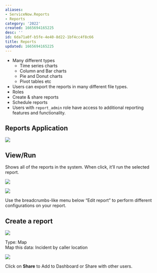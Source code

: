 ```yaml
---
aliases:
- ServiceNow.Reports
- Reports
category: '2022'
created: 1665694165225
desc: ''
id: 6da71a0f-b5fe-4e40-8d22-1bf4cc4f8c66
title: Reports
updated: 1665694165225
---
```

   
   
- Many different types   
	 - Time series charts   
	 - Column and Bar charts   
	 - Pie and Donut charts   
	 - Pivot tables etc   
 - Users can export the reports in many different file types.   
 - Roles   
 - Create & share reports   
 - Schedule reports   
 - Users with `report_admin` role have access to additional reporting features and functionality.   
   
## Reports Application   
   
![](https://res.cloudinary.com/zubayr/image/upload/v1665694167/wiki/wbwmkfemkmexwfoigy0e.png)   
   
   
## View/Run   
   
Shows all of the reports in the system. When click, it’ll run the selected report.   
   
![](https://res.cloudinary.com/zubayr/image/upload/v1665694491/wiki/oww7e1g29up6pldnwwlq.png)   
   
![](https://res.cloudinary.com/zubayr/image/upload/v1665694629/wiki/ykvq8urxdlpumdgxrqle.png)   
   
Use the breadcrumbs-like menu below “Edit report” to perform different configurations on your report.   
   
## Create a report   
   
![](https://res.cloudinary.com/zubayr/image/upload/v1665694960/wiki/c7qquxegelk3ybbs1imf.png)   
   
Type: Map   
Map this data: Incident by caller location   
   
![](https://res.cloudinary.com/zubayr/image/upload/v1665695055/wiki/kegzkkquzlenjkl8xy2o.png)   
   
Click on **Share** to Add to Dashboard or Share with other users.